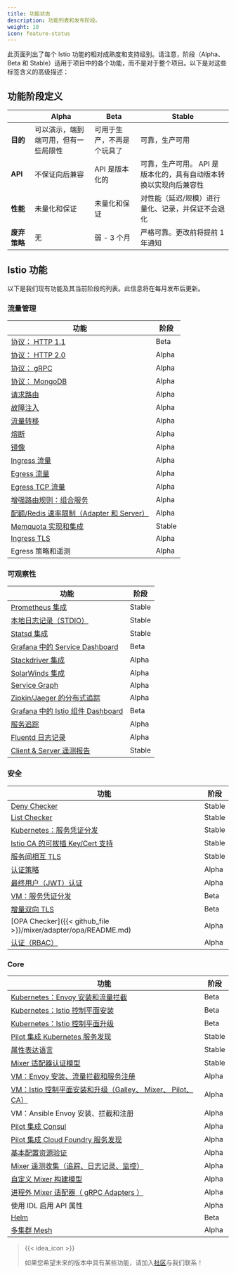 ```yaml
---
title: 功能状态
description: 功能列表和发布阶段。
weight: 10
icon: feature-status
---
```


此页面列出了每个 Istio 功能的相对成熟度和支持级别。请注意，阶段（Alpha、Beta 和 Stable）适用于项目中的各个功能，而不是对于整个项目。以下是对这些标签含义的高级描述：

## 功能阶段定义

|            | Alpha      | Beta         | Stable
|-------------------|-------------------|-------------------|-------------------
|   **目的**         | 可以演示，端到端可用，但有一些局限性    | 可用于生产，不再是个玩具了       | 可靠，生产可用
|   **API**         | 不保证向后兼容   | API 是版本化的         | 可靠，生产可用。 API 是版本化的，具有自动版本转换以实现向后兼容性
|  **性能**         | 未量化和保证     | 未量化和保证          | 对性能（延迟/规模）进行量化、记录，并保证不会退化
|   **废弃策略**        | 无     | 弱 - 3 个月         | 严格可靠。更改前将提前 1 年通知

## Istio 功能

以下是我们现有功能及其当前阶段的列表。此信息将在每月发布后更新。

### 流量管理

| 功能           | 阶段
|-------------------|-------------------
| [协议： HTTP 1.1](https://www.envoyproxy.io/docs/envoy/latest/intro/arch_overview/http_connection_management.html#http-protocols)  | Beta
| [协议： HTTP 2.0](https://www.envoyproxy.io/docs/envoy/latest/intro/arch_overview/http_connection_management.html#http-protocols)  | Alpha
| [协议： gRPC](https://www.envoyproxy.io/docs/envoy/latest/intro/arch_overview/grpc)   | Alpha
| [协议： MongoDB](https://www.envoyproxy.io/docs/envoy/latest/intro/arch_overview/mongo)      | Alpha
| [请求路由](/zh/docs/tasks/traffic-management/request-routing/)      | Alpha
| [故障注入](/zh/docs/tasks/traffic-management/fault-injection/)      | Alpha
| [流量转移](/zh/docs/tasks/traffic-management/traffic-shifting/)      | Alpha
| [熔断](/zh/docs/tasks/traffic-management/circuit-breaking/)      | Alpha
| [镜像](/zh/docs/tasks/traffic-management/mirroring/)      | Alpha
| [Ingress 流量](/zh/docs/tasks/traffic-management/ingress/)      | Alpha
| [Egress 流量](/zh/docs/tasks/traffic-management/egress/)      | Alpha
| [Egress TCP 流量](/zh/blog/2018/egress-tcp/)      | Alpha
| [增强路由规则：组合服务](/docs/reference/config/istio.networking.v1alpha3/) | Alpha
| [配额/Redis 速率限制（Adapter 和 Server）](/zh/docs/tasks/policy-enforcement/rate-limiting/) | Alpha
| [Memquota 实现和集成](/zh/docs/tasks/telemetry/metrics-logs/) | Stable
| [Ingress TLS](/zh/docs/tasks/traffic-management/ingress/) | Alpha
| Egress 策略和遥测 | Alpha

### 可观察性

| 功能           | 阶段
|-------------------|-------------------
| [Prometheus 集成](/zh/docs/tasks/telemetry/querying-metrics/) | Stable
| [本地日志记录（STDIO）](/zh/docs/examples/telemetry/) | Stable
| [Statsd 集成](/docs/reference/config/policy-and-telemetry/adapters/statsd/) | Stable
| [Grafana 中的 Service Dashboard](/zh/docs/tasks/telemetry/using-istio-dashboard/) | Beta
| [Stackdriver 集成](/docs/reference/config/policy-and-telemetry/adapters/stackdriver/) | Alpha
| [SolarWinds 集成](/docs/reference/config/policy-and-telemetry/adapters/solarwinds/) | Alpha
| [Service Graph](/zh/docs/tasks/telemetry/servicegraph/) | Alpha
| [Zipkin/Jaeger 的分布式追踪](/zh/docs/tasks/telemetry/distributed-tracing/) | Alpha
| [Grafana 中的 Istio 组件 Dashboard](/zh/docs/tasks/telemetry/using-istio-dashboard/) | Beta
| [服务追踪](/zh/docs/tasks/telemetry/distributed-tracing/) | Alpha
| [Fluentd 日志记录](/zh/docs/tasks/telemetry/fluentd/) | Alpha
| [Client & Server 遥测报告](/zh/docs/concepts/policies-and-telemetry/) | Stable

### 安全

| 功能           | 阶段
|-------------------|-------------------
| [Deny Checker](/docs/reference/config/policy-and-telemetry/adapters/denier/)         | Stable
| [List Checker](/docs/reference/config/policy-and-telemetry/adapters/list/)        | Stable
| [Kubernetes：服务凭证分发](/zh/docs/concepts/security/#双向-TLS-认证)   | Stable
| [Istio CA 的可拔插 Key/Cert 支持](/zh/docs/tasks/security/plugin-ca-cert/)        | Stable
| [服务间相互 TLS](/zh/docs/concepts/security/#双向-TLS-认证)         | Stable
| [认证策略](/zh/docs/concepts/security/#认证策略)  | Alpha
| [最终用户（JWT）认证](/zh/docs/concepts/security/#认证)  | Alpha
| [VM：服务凭证分发](/docs/concepts/security/#pki)         | Beta
| [增量双向 TLS](/zh/docs/tasks/security/mtls-migration)    | Beta
| [OPA Checker]({{< github_file >}}/mixer/adapter/opa/README.md)    | Alpha
| [认证（RBAC）](/zh/docs/concepts/security/#授权和鉴权)   | Alpha

### Core

| 功能           | 阶段
|-------------------|-------------------
| [Kubernetes：Envoy 安装和流量拦截](/zh/docs/setup/kubernetes/)        | Beta
| [Kubernetes：Istio 控制平面安装](/zh/docs/setup/kubernetes/) | Beta
| [Kubernetes：Istio 控制平面升级](/zh/docs/setup/kubernetes/) | Beta
| [Pilot 集成 Kubernetes 服务发现](/zh/docs/setup/kubernetes/)         | Stable
| [属性表达语言](/docs/reference/config/policy-and-telemetry/expression-language/)        | Stable
| [Mixer 适配器认证模型](/zh/blog/2017/adapter-model/)        | Stable
| [VM：Envoy 安装、流量拦截和服务注册](/zh/docs/examples/integrating-vms/)    | Alpha
| [VM：Istio 控制平面安装和升级（Galley、 Mixer、 Pilot、CA）](https://github.com/istio/istio/issues/2083)  | Alpha
| VM：Ansible Envoy 安装、拦截和注册 | Alpha
| [Pilot 集成 Consul](/zh/docs/setup/consul/quick-start/) | Alpha
| [Pilot 集成 Cloud Foundry 服务发现](/zh/docs/setup/consul/quick-start/)    | Alpha
| [基本配置资源验证](https://github.com/istio/istio/issues/1894) | Alpha
| [Mixer 遥测收集（追踪、日志记录、监控）](/help/faq/mixer/#mixer-self-monitoring) | Alpha
| [自定义 Mixer 构建模型](https://github.com/istio/istio/wiki/Mixer-Compiled-In-Adapter-Dev-Guide) | Alpha
| [进程外 Mixer 适配器（ gRPC Adapters ）](https://github.com/istio/istio/wiki/Mixer-Out-Of-Process-Adapter-Dev-Guide) | Alpha
| 使用 IDL 启用 API 属性 | Alpha
| [Helm](/zh/docs/setup/kubernetes/helm-install/) | Beta
| [多集群 Mesh](/zh/docs/setup/kubernetes/multicluster-install/) | Alpha

> {{< idea_icon >}}
>
> 如果您希望未来的版本中具有某些功能，请加入[社区](/zh/about/community/)与我们联系！
